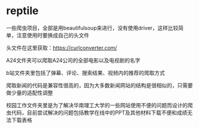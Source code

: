 # reptile
一些爬虫项目，全部是用beautifulsoup来进行，没有使用driver，这样比较简单，注意使用时要换成自己的头文件

头文件在这里获取：https://curlconverter.com/

A24文件夹可以爬取A24公司的全部电影以及电视剧的名字

b站文件夹里包括了弹幕、评论、搜索结果、视频内的推荐的爬取方式

爬取新闻的代码是兼容性很高的，因为大多数新闻网站的结构是很相似的，只需要做少量的适配性调整

校园工作文件夹里是为了解决华南理工大学的一些网站使用不便的问题而设计的爬虫代码，目前尝试解决的问题包括教学在线中的PPT及其他材料下载不便和成绩无法下载表格


